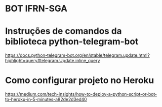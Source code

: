 # BOT IFRN-SGA

#

# Instruções de comandos da biblioteca python-telegram-bot
https://docs.python-telegram-bot.org/en/stable/telegram.update.html?highlight=query#telegram.Update.inline_query

# Como configurar projeto no Heroku
https://medium.com/tech-insights/how-to-deploy-a-python-script-or-bot-to-heroku-in-5-minutes-a82de2d3ed40